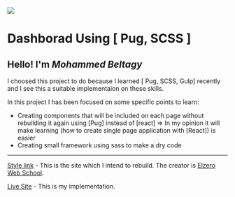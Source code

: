![]('dist/assets/design.jpg') <!-- still hasn't been created yet -->

# Dashborad Using [ Pug, SCSS ]

## Hello! I'm **_Mohammed Beltagy_**

I choosed this project to do because I learned [ Pug, SCSS, Gulp] recently and I see this a suitable implementaion on these skills.

In this project I has been focused on some specific points to learn:

- Creating components that will be included on each page without rebuilding it again using [Pug] instead of [react]
  => In my opinion it will make learning (how to create single page application with [React]) is easier
- Creating small framework using sass to make a dry code

---

[Style link](https://elzerowebschool.github.io/HTML_And_CSS_Template_Four/) - This is the site which I intend to rebuild.
The creator is [Elzero Web School](https://github.com/ElzeroWebSchool).

[Live Site]() - This is my implementation.
